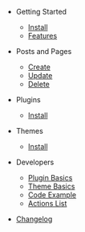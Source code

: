- Getting Started
  - [Install](install)
  - [Features](features)

- Posts and Pages
  - [Create](pages/create)
  - [Update](pages/update)
  - [Delete](pages/delete)

- Plugins
  - [Install](plugins/)

- Themes
  - [Install](themes/)


- Developers
  - [Plugin Basics](developer/plugin-basics)
  - [Theme Basics](developer/theme-basics)
  - [Code Example](developer/codex)
  - [Actions List](developer/actions)

- [Changelog](changelog.md)
